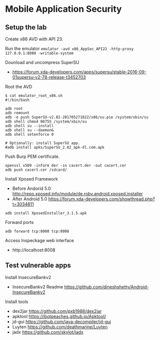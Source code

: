 # Mobile Application Security

## Setup the lab

Create x86 AVD with API 23.

Run the emulator
``emulator -avd x86_AppSec_API22 -http-proxy 127.0.0.1:8080 -writable-system``

Dounload and uncompress SuperSU
- https://forum.xda-developers.com/apps/supersu/stable-2016-09-01supersu-v2-78-release-t3452703

Root the AVD

```
$ cat emulator_root_x86.sh
#!/bin/bash

adb root
adb remount
adb -e push SuperSU-v2.82-201705271822/x86/su.pie /system/xbin/su
adb shell chmod 06755 /system/xbin/su
adb shell su --install
adb shell su --daemon&
adb shell setenforce 0

# Optionally: install SuperSU app.
#adb install apks/SuperSU_2.82_apk-dl.com.apk
```

Push Burp PEM certificate.

```
openssl x509 -inform der -in cacert.der -out cacert.cer
adb push cacert.cer /sdcard/
```

Install Xposed Framework
- Before Andorid 5.0 http://repo.xposed.info/module/de.robv.android.xposed.installer
- After Android 5.0 https://forum.xda-developers.com/showthread.php?t=3034811

``adb install XposedInstaller_3.1.5.apk``

Forward ports

``adb forward tcp:8008 tcp:8008``

Access Inspeckage web interface 
- http://localhost:8008

## Test vulnerable apps

Install InsecureBankv2
- InsecureBankv2 Readme https://github.com/dineshshetty/Android-InsecureBankv2

Install tools
- dex2jar https://github.com/pxb1988/dex2jar
- apktool https://ibotpeaches.github.io/Apktool/
- jd-gui https://github.com/java-decompiler/jd-gui
- Luyten https://github.com/deathmarine/Luyten
- jadx https://github.com/skylot/jadx
